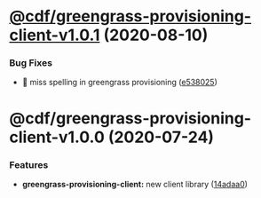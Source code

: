 # [@cdf/greengrass-provisioning-client-v1.0.1](https://git-codecommit.us-west-2.amazonaws.com/v1/repos/cdf-core/compare/@cdf/greengrass-provisioning-client-v1.0.0...@cdf/greengrass-provisioning-client-v1.0.1) (2020-08-10)


### Bug Fixes

* 🐛 miss spelling in greengrass provisioning ([e538025](https://git-codecommit.us-west-2.amazonaws.com/v1/repos/cdf-core/commit/e538025c9d3d5ed1cab8e42812923f275b7f76fb))

# @cdf/greengrass-provisioning-client-v1.0.0 (2020-07-24)


### Features

* **greengrass-provisioning-client:** new client library ([14adaa0](https://git-codecommit.us-west-2.amazonaws.com/v1/repos/cdf-core/commit/14adaa0301fbbc247e7f285a9441f0b2c459f1c3))
